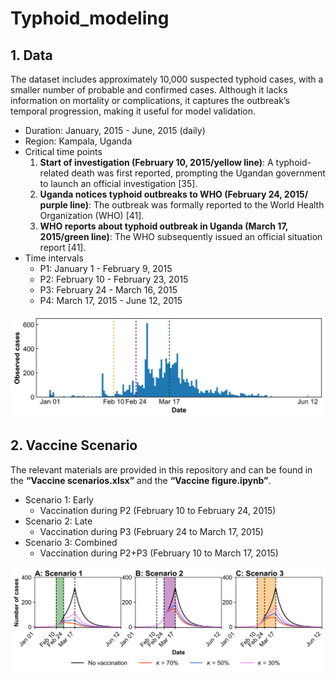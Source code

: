 # Typhoid_modeling

## 1. Data

The dataset includes approximately 10,000 suspected typhoid cases, with a smaller number of probable and confirmed cases. Although it lacks information on mortality or complications, it captures the outbreak’s temporal progression, making it useful for model validation.

- Duration: January, 2015 - June, 2015 (daily)
- Region: Kampala, Uganda
- Critical time points
    1. **Start of investigation (February 10, 2015/yellow line)**: A typhoid-related death was first reported, prompting the Ugandan government to launch an official investigation [35].
    2. **Uganda notices typhoid outbreaks to WHO (February 24, 2015/ purple line)**: The outbreak was formally reported to the World Health Organization (WHO) [41].
    3. **WHO reports about typhoid outbreak in Uganda (March 17, 2015/green line)**: The WHO subsequently issued an official situation report [41].
- Time intervals
    - P1: January 1 - February 9, 2015
    - P2: February 10 - February 23, 2015
    - P3: February 24 - March 16, 2015
    - P4: March 17, 2015 - June 12, 2015
      
![Data description](Figure/Figure_1.png)

## 2. Vaccine Scenario

The relevant materials are provided in this repository and can be found in the **“Vaccine scenarios.xlsx”** and the **“Vaccine figure.ipynb”**.

- Scenario 1: Early
    - Vaccination during P2 (February 10 to February 24, 2015)
- Scenario 2: Late
    - Vaccination during P3 (February 24 to March 17, 2015)
- Scenario 3: Combined
    - Vaccination during P2+P3 (February 10 to March 17, 2015)

![Vaccine scenarios](Figure/Figure_2.png)
